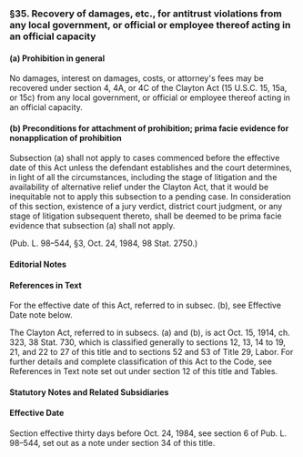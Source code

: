 ### §35. Recovery of damages, etc., for antitrust violations from any local government, or official or employee thereof acting in an official capacity ###

#### (a) Prohibition in general ####

No damages, interest on damages, costs, or attorney's fees may be recovered under section 4, 4A, or 4C of the Clayton Act (15 U.S.C. 15, 15a, or 15c) from any local government, or official or employee thereof acting in an official capacity.

#### (b) Preconditions for attachment of prohibition; prima facie evidence for nonapplication of prohibition ####

Subsection (a) shall not apply to cases commenced before the effective date of this Act unless the defendant establishes and the court determines, in light of all the circumstances, including the stage of litigation and the availability of alternative relief under the Clayton Act, that it would be inequitable not to apply this subsection to a pending case. In consideration of this section, existence of a jury verdict, district court judgment, or any stage of litigation subsequent thereto, shall be deemed to be prima facie evidence that subsection (a) shall not apply.

(Pub. L. 98–544, §3, Oct. 24, 1984, 98 Stat. 2750.)

#### **Editorial Notes** ####

#### References in Text ####

For the effective date of this Act, referred to in subsec. (b), see Effective Date note below.

The Clayton Act, referred to in subsecs. (a) and (b), is act Oct. 15, 1914, ch. 323, 38 Stat. 730, which is classified generally to sections 12, 13, 14 to 19, 21, and 22 to 27 of this title and to sections 52 and 53 of Title 29, Labor. For further details and complete classification of this Act to the Code, see References in Text note set out under section 12 of this title and Tables.

#### **Statutory Notes and Related Subsidiaries** ####

#### Effective Date ####

Section effective thirty days before Oct. 24, 1984, see section 6 of Pub. L. 98–544, set out as a note under section 34 of this title.